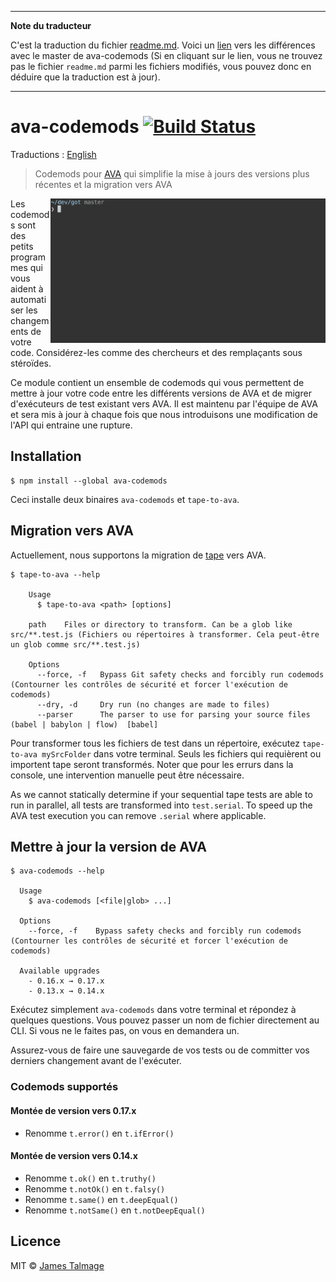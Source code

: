 ___
**Note du traducteur**

C'est la traduction du fichier [readme.md](https://github.com/avajs/ava-codemods/blob/master/readme.md). Voici un [lien](https://github.com/avajs/ava-codemods/compare/cbddb4b4256a40523b78e873d0ea1248fab17150...master#diff-0730bb7c2e8f9ea2438b52e419dd86c9) vers les différences avec le master de ava-codemods (Si en cliquant sur le lien, vous ne trouvez pas le fichier `readme.md` parmi les fichiers modifiés, vous pouvez donc en déduire que la traduction est à jour).
___
# ava-codemods [![Build Status](https://travis-ci.org/avajs/ava-codemods.svg?branch=master)](https://travis-ci.org/avajs/ava-codemods)

Traductions : [English](https://github.com/avajs/ava-codemods/blob/master/readme.md)

> Codemods pour [AVA](https://avajs.dev) qui simplifie la mise à jours des versions plus récentes et la migration vers AVA

<img src="https://github.com/avajs/ava-codemods/blob/master/screenshot.gif" width="440" align="right">

Les codemods sont des petits programmes qui vous aident à automatiser les changements de votre code. Considérez-les comme des chercheurs et des remplaçants sous stéroïdes.

Ce module contient un ensemble de codemods qui vous permettent de mettre à jour votre code entre les différents versions de AVA et de migrer d'exécuteurs de test existant vers AVA. Il est maintenu par l'équipe de AVA et sera mis à jour à chaque fois que nous introduisons une modification de l'API qui entraine une rupture.


## Installation

```
$ npm install --global ava-codemods
```

Ceci installe deux binaires `ava-codemods` et `tape-to-ava`.


## Migration vers AVA

Actuellement, nous supportons la migration de [tape](https://github.com/substack/tape) vers AVA.

```
$ tape-to-ava --help

	Usage
	  $ tape-to-ava <path> [options]

	path	Files or directory to transform. Can be a glob like src/**.test.js (Fichiers ou répertoires à transformer. Cela peut-être un glob comme src/**.test.js)

	Options
	  --force, -f	Bypass Git safety checks and forcibly run codemods (Contourner les contrôles de sécurité et forcer l'exécution de codemods)
	  --dry, -d		Dry run (no changes are made to files)
	  --parser		The parser to use for parsing your source files (babel | babylon | flow)  [babel]
```

Pour transformer tous les fichiers de test dans un répertoire, exécutez `tape-to-ava mySrcFolder` dans votre terminal. Seuls les fichiers qui requièrent ou importent tape seront transformés. Noter que pour les errurs dans la console, une intervention manuelle peut être nécessaire.

As we cannot statically determine if your sequential tape tests are able to run in parallel, all tests are transformed into `test.serial`. To speed up the AVA test execution you can remove `.serial` where applicable.


## Mettre à jour la version de AVA

```
$ ava-codemods --help

  Usage
    $ ava-codemods [<file|glob> ...]

  Options
    --force, -f    Bypass safety checks and forcibly run codemods (Contourner les contrôles de sécurité et forcer l'exécution de codemods)

  Available upgrades
    - 0.16.x → 0.17.x
    - 0.13.x → 0.14.x
```

Exécutez simplement `ava-codemods` dans votre terminal et répondez à quelques questions. Vous pouvez passer un nom de fichier directement au CLI. Si vous ne le faites pas, on vous en demandera un.

Assurez-vous de faire une sauvegarde de vos tests ou de committer vos derniers changement avant de l'exécuter.


### Codemods supportés

#### Montée de version vers 0.17.x

- Renomme `t.error()` en `t.ifError()`

#### Montée de version vers 0.14.x

- Renomme `t.ok()` en `t.truthy()`
- Renomme `t.notOk()` en `t.falsy()`
- Renomme `t.same()` en `t.deepEqual()`
- Renomme `t.notSame()` en `t.notDeepEqual()`


## Licence

MIT © [James Talmage](https://github.com/jamestalmage)
